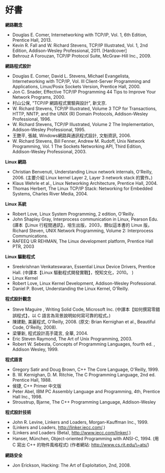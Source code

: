 # 好書

**網路觀念**

* Douglas E. Comer, Internetworking with TCP/IP, Vol. 1, 6th Edition, Prentice Hall, 2013.
* Kevin R. Fall and W. Richard Stevens, TCP/IP Illustrated, Vol. 1, 2nd Edition, Addison-Wesley Professional, 2011. \[Hardcover]
* Behrouz A Forouzan, TCP/IP Protocol Suite, McGraw-Hill Inc., 2009.

**網路程式設計**

* Douglas E. Comer, David L. Stevens, Michael Evangelista, Internetworking with TCP/IP, Vol. III Client-Server Programming and Applications, Linux/Posix Sockets Version, Prentice Hall, 2000.
* Jon C. Snader, Effective TCP/IP Programming 44 Tips to Improve Your Network Programs, 2000.
* 村山公保, "TCP/IP 網路程式實驗與設計", 新文京.
* W. Richard Stevens, TCP/IP Illustrated, Volume 3 TCP for Transactions, HTTP, NNTP, and the UNIX (R) Domain Protocols, Addison-Wesley Professional, 1996.
* W. Richard Stevens, TCP/IP Illustrated, Volume 2 The Implementation, Addison-Wesley Professional, 1995.
* 王艷平, 張越, Windows網路與通訊程式設計, 文魁資訊, 2006.
* W. Richard Stevens, Bill Fenner, Andrew M. Rudoff, Unix Network Programming, Vol. 1 The Sockets Networking API, Third Edition, Addison-Wesley Professional, 2003.

**Linux 網路**

* Christian Benvenuti, Understanding Linux network internals, O'Reilly, 2006. (主要介紹 Linux kernel Layer 2, Layer 3 network stack 的實作。)
* Klaus Wehrle et al., Linux Networking Architecture, Prentice Hall, 2004.
* Thomas Herbert, The Linux TCP/IP Stack: Networking for Embedded Systems, Charles River Media, 2004.

**Linux 系統**

* Robert Love, Linux System Programming, 2 edition, O'Reilly.
* John Shapley Gray, Interprocess communication in Linux, Pearson Edu. (譯本【Linux 行程間通訊】，培生出版，2003，類似這本書的 Linux 版，Richard Steven, UNIX Network Programming, Volume 2: Interprocess Communications.
* RAFEEQ UR REHMAN, The Linux development platform, Prentice Hall PTR, 2003

**Linux 驅動程式**

* Sreekrishnan Venkateswaran, Essential Linux Device Drivers, Prentice Hall. (中譯本【Linux 驅動程式開發實戰】，悅知文化，2010。 )
* Linux Kernel
* Robert Love, Linux Kernel Development, Addison-Wesley Professional.
* Daniel P. Bovet, Understanding the Linux Kernel, O'Reilly.

**程式設計觀念**

* Steve Maguire , Writing Solid Code, Microsoft Inc. (中譯本【如何撰寫零錯誤程式】，以 C 語言為背景說明如何寫可靠的程式。)
* 陳建勳, 美麗程式, O'Reilly, 2008. (原文: Brian Kernighan et al., Beautiful Code, O'Reilly, 2008).
* 梁肇新, 程式設計高手箴言, 全華, 2004.
* Eric Steven Raymond, The Art of Unix Programming, 2003.
* Robert W. Sebesta, Concepts of Programming Languages, fourth ed. , Addison Wesley, 1999.

**程式語言**

* Gregory Satir and Doug Brown, C++ The Core Language, O'Reilly, 1999.
* B. W. Kernighan, D. M. Ritchie, The C Programming Language, 2nd ed. Prentice Hall, 1988.
* 侯捷, C++ Primer 中文版
* Peter Abel, IBM PC Assembly Language and Programming, 4th, Prentice Hall Inc., 1998.
* Stroustrup, Bjarne, The C++ Programming Language, Addison-Wesley

**程式設計技術**

* John R. Levine, Linkers and Loaders, Morgan-Kauffman Inc., 1999.
* (Linkers and Loaders, http://linker.iecc.com/.)
* (Linkers and Loaders (Beta), http://www.iecc.com/linker/.)
* Hanser, München, Object-oriented Programming with ANSI-C, 1994. (用 C 寫出 C++ 的物件風格程式) (作者網站: http://www.cs.rit.edu/\~ats/)

**網路安全**

* Jon Erickson, Hacking: The Art of Exploitation, 2nd, 2008.
